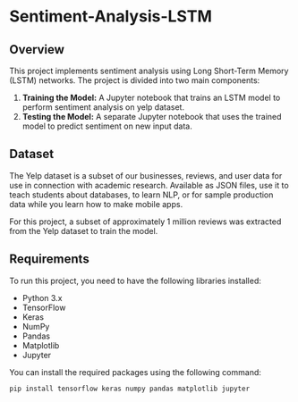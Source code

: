 # Sentiment-Analysis-LSTM

## Overview

This project implements sentiment analysis using Long Short-Term Memory (LSTM) networks. The project is divided into two main components:
1. **Training the Model:** A Jupyter notebook that trains an LSTM model to perform sentiment analysis on yelp dataset.
2. **Testing the Model:** A separate Jupyter notebook that uses the trained model to predict sentiment on new input data.

## Dataset

The Yelp dataset is a subset of our businesses, reviews, and user data for use in connection with academic research. Available as JSON files, use it to teach students about databases, to learn NLP, or for sample production data while you learn how to make mobile apps.

For this project, a subset of approximately 1 million reviews was extracted from the Yelp dataset to train the model.

## Requirements

To run this project, you need to have the following libraries installed:

- Python 3.x
- TensorFlow
- Keras
- NumPy
- Pandas
- Matplotlib
- Jupyter

You can install the required packages using the following command:

```bash
pip install tensorflow keras numpy pandas matplotlib jupyter
